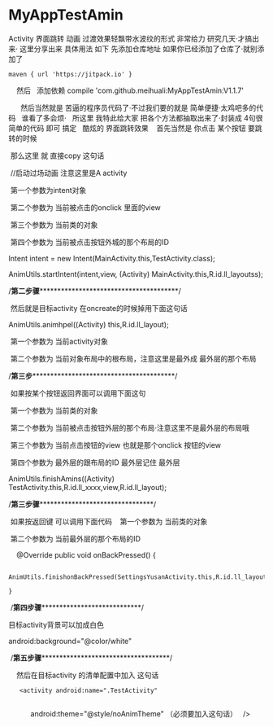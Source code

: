 # MyAppTestAmin
Activity 界面跳转 动画 过渡效果轻飘带水波纹的形式 非常给力 研究几天·才搞出来·
 这里分享出来
具体用法 如下
先添加仓库地址 如果你已经添加了仓库了·就别添加了

	maven { url 'https://jitpack.io' }
   
   然后
   添加依赖
    compile 'com.github.meihuali:MyAppTestAmin:V1.1.7'
    
   
   
   然后当然就是 苦逼的程序员代码了·不过我们要的就是 简单便捷·太鸡吧多的代码
   谁看了多会烦·
   所这里 我特此给大家 把各个方法都抽取出来了·封装成 4句很简单的代码 即可 搞定
   酷炫的 界面跳转效果
  
  首先当然是 你点击 某个按钮 要跳转的时候 
  
  那么这里 就 直接copy 这句话
  
  //启动过场动画 注意这里是A activity
  
  第一个参数为intent对象
  
  第二个参数为 当前被点击的onclick 里面的view
  
  第三个参数为 当前类的对象
  
  第四个参数为 当前被点击按钮外城的那个布局的ID
  
  
  Intent intent = new Intent(MainActivity.this,TestActivity.class);
       
  AnimUtils.startIntent(intent,view, (Activity) MainActivity.this,R.id.ll_layoutss);
  
  /************************第二步骤***************************************************************/
  
  
  然后就是目标activity 在oncreate的时候掉用下面这句话 
  
   AnimUtils.animhpel((Activity) this,R.id.ll_layout);
  
  第一个参数为 当前activity对象
  
  第二个参数为 当前对象布局中的根布局，注意这里是最外成 最外层的那个布局
  
  /**************************第三步******************************************************************/
  
  如果按某个按钮返回界面可以调用下面这句 
  
  第一个参数为 当前类的对象
  
  第二个参数为 当前被点击按钮外层的那个布局·注意这里不是最外层的布局哦
  
  第三个参数为 当前点击按钮的view 也就是那个onclick 按钮的view
  
  第四个参数为 最外层的跟布局的ID 最外层记住 最外层
  
  AnimUtils.finishAmins((Activity) TestActivity.this,R.id.ll_xxxx,view,R.id.ll_layout);
  
 /******************************第三步骤**************************************************************/
 
  如果按返回键 可以调用下面代码
  
  第一个参数为 当前类的对象
  
  第二个参数为 当前最外层的那个布局的ID
  
     @Override
    public void onBackPressed() {
    
       AnimUtils.finishonBackPressed(SettingsYusanActivity.this,R.id.ll_layoutss);
       
    }
  
  /********************************第四步骤************************************************************/
  
  目标activity背景可以加成白色
 
  android:background="@color/white"
  
  
  /********************************第五步骤********************************************************************/
  
    
  然后在目标activity 的清单配置中加入 这句话
  
  
	   <activity android:name=".TestActivity"
	   
            android:theme="@style/noAnimTheme" （必须要加入这句话）
	  
	  />
	 
